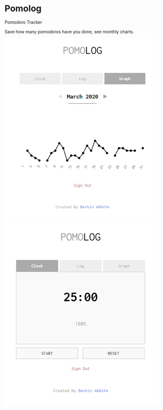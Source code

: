 # Pomolog
Pomodoro Tracker

Save how many pomodoros have you done, see monthly charts.

![Screenshot](https://raw.githubusercontent.com/BerkinAKKAYA/Pomolog/master/Screenshots/SS1.PNG)
![Screenshot](https://raw.githubusercontent.com/BerkinAKKAYA/Pomolog/master/Screenshots/SS2.PNG)
